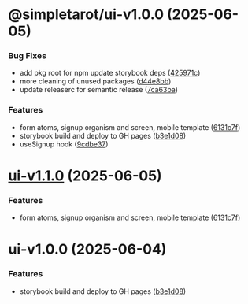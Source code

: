 # @simpletarot/ui-v1.0.0 (2025-06-05)


### Bug Fixes

* add pkg root for npm update storybook deps ([425971c](https://github.com/avacollins/simple-tarot/commit/425971c9593aed03b50a0ffa5adaea6361bc746a))
* more cleaning of unused packages ([d44e8bb](https://github.com/avacollins/simple-tarot/commit/d44e8bb421cbeb96f2dee35ab9ac3a9287877913))
* update releaserc for semantic release ([7ca63ba](https://github.com/avacollins/simple-tarot/commit/7ca63ba9ef72f2db5b0791ce459f1398d90d0e21))


### Features

* form atoms, signup organism and screen, mobile template ([6131c7f](https://github.com/avacollins/simple-tarot/commit/6131c7f265763c63781756013fccaadebc03c022))
* storybook build and deploy to GH pages ([b3e1d08](https://github.com/avacollins/simple-tarot/commit/b3e1d0852b81d589771866fdba304254fff7d0a4))
* useSignup hook ([9cdbe37](https://github.com/avacollins/simple-tarot/commit/9cdbe376c80eb00bd0ef595f851a72d9dfbb7304))

# [ui-v1.1.0](https://github.com/avacollins/simple-tarot/compare/ui-v1.0.0...ui-v1.1.0) (2025-06-05)


### Features

* form atoms, signup organism and screen, mobile template ([6131c7f](https://github.com/avacollins/simple-tarot/commit/6131c7f265763c63781756013fccaadebc03c022))

# ui-v1.0.0 (2025-06-04)


### Features

* storybook build and deploy to GH pages ([b3e1d08](https://github.com/avacollins/simple-tarot/commit/b3e1d0852b81d589771866fdba304254fff7d0a4))
